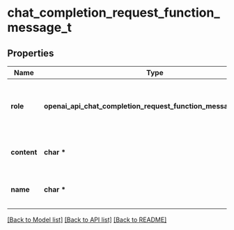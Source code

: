 # chat_completion_request_function_message_t

## Properties
Name | Type | Description | Notes
------------ | ------------- | ------------- | -------------
**role** | **openai_api_chat_completion_request_function_message_ROLE_e** | The role of the messages author, in this case &#x60;function&#x60;. | 
**content** | **char \*** | The contents of the function message. | 
**name** | **char \*** | The name of the function to call. | 

[[Back to Model list]](../README.md#documentation-for-models) [[Back to API list]](../README.md#documentation-for-api-endpoints) [[Back to README]](../README.md)



